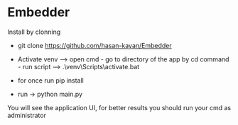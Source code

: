 # Embedder

Install by clonning 

- git clone https://github.com/hasan-kayan/Embedder

- Activate venv --> open cmd - go to directory of the app by cd command - run script --> .\venv\Scripts\activate.bat 

- for once run pip install 

- run -> python main.py 


You will see the application UI, for better results you should run your cmd as administrator 